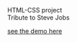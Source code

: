 HTML-CSS project<br>
Tribute to Steve Jobs

[see the demo here](https://navjotmaan.github.io/HTML-CSS-project/)
